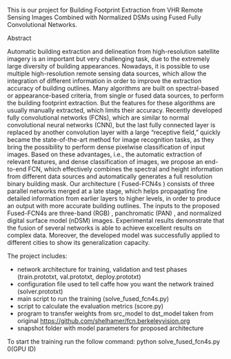 This is our project for Building Footprint Extraction from VHR Remote Sensing Images Combined with Normalized DSMs using Fused Fully Convolutional Networks.

Abstract

Automatic building extraction and delineation from high-resolution satellite imagery is an important but very challenging task, due to the extremely large diversity of building appearances. Nowadays, it is possible to use multiple high-resolution remote sensing data sources, which allow the integration of different information in order to improve the extraction accuracy of building outlines. Many algorithms are built on spectral-based or appearance-based criteria, from single or fused data sources, to perform the building footprint extraction. But the features for these algorithms are usually manually extracted, which limits their accuracy. Recently developed fully convolutional networks (FCNs), which are similar to normal convolutional neural networks (CNN), but the last fully connected layer is replaced by another convolution layer with a large “receptive field,” quickly became the state-of-the-art method for image recognition tasks, as they bring the possibility to perform dense pixelwise classification of input images. Based on these advantages, i.e., the automatic extraction of relevant features, and dense classification of images, we propose an end-to-end FCN, which effectively combines the spectral and height information from different data sources and automatically generates a full resolution binary building mask. Our architecture ( Fused-FCN4s ) consists of three parallel networks merged at a late stage, which helps propagating fine detailed information from earlier layers to higher levels, in order to produce an output with more accurate building outlines. The inputs to the proposed Fused-FCN4s are three-band (RGB) , panchromatic (PAN) , and normalized digital surface model (nDSM) images. Experimental results demonstrate that the fusion of several networks is able to achieve excellent results on complex data. Moreover, the developed model was successfully applied to different cities to show its generalization capacity. 

The project includes:
- network architecture for training, validation and test phases (train.prototxt, val.prototxt, deploy.prototxt)
- configuration file used to tell caffe how you want the network trained (solver.prototxt)
- main script to run the training (solve_fused_fcn4s.py)
- script to calculate the evaluation metrics (score.py)
- program to transfer weights from src_model to dst_model taken from original https://github.com/shelhamer/fcn.berkeleyvision.org
- snapshot folder with model parameters for proposed architecture

To start the training run the follow command: python solve_fused_fcn4s.py 0(GPU ID)